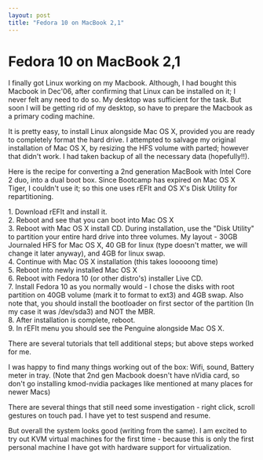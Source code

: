 ```yaml
---
layout: post
title: "Fedora 10 on MacBook 2,1"
---
```

Fedora 10 on MacBook 2,1
===
I finally got Linux working on my Macbook. Although, I had bought this Macbook in Dec'06, after confirming that Linux can be installed on it; I never felt any need to do so. My desktop was sufficient for the task. But soon I will be getting rid of my desktop, so have to prepare the Macbook as a primary coding machine.  
  
It is pretty easy, to install Linux alongside Mac OS X, provided you are ready to completely format the hard drive. I attempted to salvage my original installation of Mac OS X, by resizing the HFS volume with parted; however that didn't work. I had taken backup of all the necessary data (hopefully!!).  
  
Here is the recipe for converting a 2nd generation MacBook with Intel Core 2 duo, into a dual boot box. Since Bootcamp has expired on Mac OS X Tiger, I couldn't use it; so this one uses rEFIt and OS X's Disk Utility for repartitioning.  
  
1\. Download rEFIt and install it.  
2\. Reboot and see that you can boot into Mac OS X  
3\. Reboot with Mac OS X install CD. During installation, use the "Disk Utility" to partition your entire hard drive into three volumes. My layout - 30GB Journaled HFS for Mac OS X, 40 GB for linux (type doesn't matter, we will change it later anyway), and 4GB for linux swap.  
4\. Continue with Mac OS X installation (this takes looooong time)  
5\. Reboot into newly installed Mac OS X  
6\. Reboot with Fedora 10 (or other distro's) installer Live CD.  
7\. Install Fedora 10 as you normally would - I chose the disks with root partition on 40GB volume (mark it to format to ext3) and 4GB swap. Also note that, you should install the bootloader on first sector of the partition (In my case it was /dev/sda3) and NOT the MBR.  
8\. After installation is complete, reboot.  
9\. In rEFIt menu you should see the Penguine alongside Mac OS X.  
  
There are several tutorials that tell additional steps; but above steps worked for me.  
  
I was happy to find many things working out of the box: Wifi, sound, Battery meter in tray. (Note that 2nd gen Macbook doesn't have nVidia card, so don't go installing kmod-nvidia packages like mentioned at many places for newer Macs)  
  
There are several things that still need some investigation - right click, scroll gestures on touch pad. I have yet to test suspend and resume.  
  
But overall the system looks good (writing from the same). I am excited to try out KVM virtual machines for the first time - because this is only the first personal machine I have got with hardware support for virtualization.
